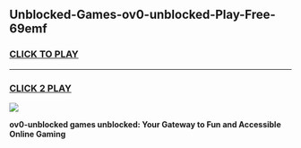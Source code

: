 
## Unblocked-Games-ov0-unblocked-Play-Free-69emf
<h3>
<a href="https://premium76.site?title=ov0-unblocked&ref=20M">CLICK TO PLAY</a></h3>
<hr>

<h3>
<a href="https://premium76.site?title=ov0-unblocked&ref=20M">CLICK 2 PLAY</a>
  
</h3>

<a href="https://premium76.site?title=ov0-unblocked&ref=19M"><img src="https://clearcache.store/games.png"></a>


**ov0-unblocked games unblocked: Your Gateway to Fun and Accessible Online Gaming**
